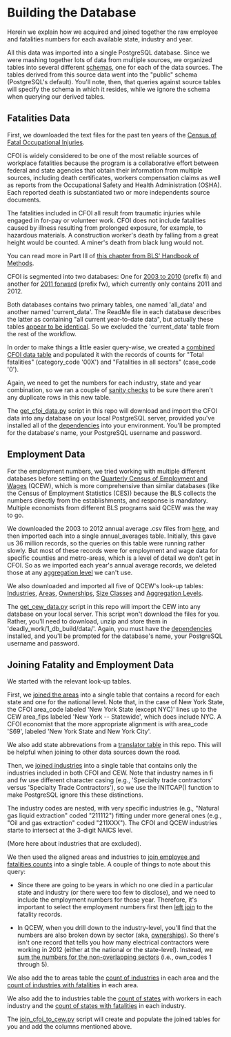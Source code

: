 Building the Database
=====================

Herein we explain how we acquired and joined together the raw employee and fatalities numbers for each available state, industry and year.

All this data was imported into a single PostgreSQL database. Since we were mashing together lots of data from multiple sources, we organized tables into several different [schemas](http://www.postgresql.org/docs/9.3/static/ddl-schemas.html), one for each of the data sources. The tables derived from this source data went into the "public" schema (PostgreSQL's default). You'll note, then, that queries against source tables will specify the schema in which it resides, while we ignore the schema when querying our derived tables.


Fatalities Data
---------------

First, we downloaded the text files for the past ten years of the [Census of Fatal Occupational Injuries](http://www.bls.gov/iif/oshfat1.htm). 

CFOI is widely considered to be one of the most reliable sources of workplace fatalities because the program is a collaborative effort between federal and state agencies that obtain their information from multiple sources, including death certificates, workers compensation claims as well as reports from the Occupational Safety and Health Administration (OSHA). Each reported death is substantiated two or more independents source documents. 

The fatalities included in CFOI all result from traumatic injuries while engaged in for-pay or volunteer work. CFOI does not include fatalities caused by illness resulting from prolonged exposure, for example, to hazardous materials. A construction worker's death by falling from a great height would be counted. A miner's death from black lung would not. 

You can read more in Part III of [this chapter from BLS' Handbook of Methods](http://www.bls.gov/opub/hom/pdf/homch9.pdf).

CFOI is segmented into two databases: One for [2003 to 2010](http://download.bls.gov/pub/time.series/fi/) (prefix fi) and another for [2011 forward](http://download.bls.gov/pub/time.series/fw/) (prefix fw), which currently only contains 2011 and 2012.

Both databases contains two primary tables, one named 'all_data' and another named 'current_data'. The ReadMe file in each database describes the latter as containing "all current year-to-date data", but actually these tables [appear to be identical](https://github.com/gordonje/deadly_work/blob/master/1_db_build/sql/compare_alldata_to%20current.sql). So we excluded the 'current_data' table from the rest of the workflow.

In order to make things a little easier query-wise, we created a [combined CFOI data table](https://github.com/gordonje/deadly_work/blob/master/1_db_build/sql/combine_cfoi_data.sql) and populated it with the records of counts for "Total fatalities" (category_code '00X') and "Fatalities in all sectors" (case_code '0'). 

Again, we need to get the numbers for each industry, state and year combination, so we ran a couple of [sanity checks](https://github.com/gordonje/deadly_work/blob/master/1_db_build/sql/no_cfoi_dupes.sql) to be sure there aren't any duplicate rows in this new table.

The [get_cfoi_data.py](https://github.com/gordonje/deadly_work/blob/master/1_db_build/get_cfoi_data.py) script in this repo will download and import the CFOI data into any database on your local PostgreSQL server, provided you've installed all of the [dependencies](https://github.com/gordonje/deadly_work#dependencies) into your environment. You'll be prompted for the database's name, your PostgreSQL username and password.


Employment Data
---------------

For the employment numbers, we tried working with multiple different databases before settling on the [Quarterly Census of Employment and Wages](http://www.bls.gov/cew/home.htm) (QCEW), which is more comprehensive than similar databases (like the Census of Employment Statistics (CES)) because the BLS collects the numbers directly from the establishments, and response is mandatory. Multiple economists from different BLS programs said QCEW was the way to go.

We downloaded the 2003 to 2012 annual average .csv files from [here](http://www.bls.gov/cew/datatoc.htm), and then imported each into a single annual_averages table. Initially, this gave us 36 million records, so the queries on this table were running rather slowly. But most of these records were for employment and wage data for specific counties and metro-areas, which is a level of detail we don't get in CFOI. So as we imported each year's annual average records, we deleted those at any [aggregation level](http://www.bls.gov/cew/doc/titles/agglevel/agglevel_titles.htm) we can't use.

We also downloaded and imported all five of QCEW's look-up tables: [Industries](http://www.bls.gov/cew/doc/titles/industry/industry_titles.htm), [Areas](http://www.bls.gov/cew/doc/titles/area/area_titles.htm), [Ownerships](http://www.bls.gov/cew/doc/titles/ownership/ownership_titles.htm), [Size Classes](http://www.bls.gov/cew/doc/titles/size/size_titles.htm) and [Aggregation Levels](http://www.bls.gov/cew/doc/titles/agglevel/agglevel_titles.htm).

The [get_cew_data.py](https://github.com/gordonje/deadly_work/blob/master/1_db_build/get_cew_data.py) script in this repo will import the CEW into any database on your local server. This script won't download the files for you. Rather, you'll need to download, unzip and store them in 'deadly_work/1_db_build/data/'. Again, you must have the [dependencies](https://github.com/gordonje/deadly_work#dependencies) installed, and you'll be prompted for the database's name, your PostgreSQL username and password.

Joining Fatality and Employment Data
------------------------------------

We started with the relevant look-up tables.

First, we [joined the areas](https://github.com/gordonje/deadly_work/blob/master/1_db_build/sql/join_areas.sql) into a single table that contains a record for each state and one for the national level. Note that, in the case of New York State, the CFOI area_code labeled 'New York State (except NYC)' lines up to the CEW area_fips labeled 'New York -- Statewide', which does include NYC. A CFOI economist that the more appropriate alignment is with area_code 'S69', labeled 'New York State and New York City'.

We also add state abbrevations from a [translator table](https://github.com/gordonje/deadly_work/blob/master/1_db_build/state_fips_to_abbrv.txt) in this repo. This will be helpful when joining to other data sources down the road.

Then, we [joined industries](https://github.com/gordonje/deadly_work/blob/master/1_db_build/sql/join_industries.sql) into a single table that contains only the industries included in both CFOI and CEW. Note that industry names in fi and fw use different character casing (e.g., 'Specialty trade contractors' versus 'Specialty Trade Contractors'), so we use the INITCAP() function to make PostgreSQL ignore this these distinctions.

The industry codes are nested, with very specific industries (e.g., "Natural gas liquid extraction" coded "211112") fitting under more general ones (e.g., "Oil and gas extraction" coded "211XXX"). The CFOI and QCEW industries starte to intersect at the 3-digit NAICS level.

(More here about industries that are excluded).


We then used the aligned areas and industries to [join employee and fatalities counts](https://github.com/gordonje/deadly_work/blob/master/1_db_build/sql/join_cfoi_to_cew.sql) into a single table. A couple of things to note about this query:

*	Since there are going to be years in which no one died in a particular state and industry (or there were too few to disclose), and we need to include the employment numbers for those year. Therefore, it's important to select the employment numbers first then [left join](https://github.com/gordonje/deadly_work/blob/master/1_db_build/sql/join_cfoi_to_cew.sql#L50) to the fatality records.

*   In QCEW, when you drill down to the industry-level, you'll find that the numbers are also broken down by sector (aka, [ownerships](http://www.bls.gov/cew/doc/titles/ownership/ownership_titles.htm)). So there's isn't one record that tells you how many electrical contractors were working in 2012 (either at the national or the state-level). Instead, we [sum the numbers for the non-overlapping sectors](https://github.com/gordonje/deadly_work/blob/master/1_db_build/sql/join_cfoi_to_cew.sql#L34) (i.e., own_codes 1 through 5).

We also add the to areas table the [count of industries](https://github.com/gordonje/deadly_work/blob/master/1_db_build/sql/count_all_industries_for_states.sql) in each area and the [count of industries with fatalities](https://github.com/gordonje/deadly_work/blob/master/1_db_build/sql/count_fatal_industries_for_states.sql) in each area.

We also add the to industries table the [count of states](https://github.com/gordonje/deadly_work/blob/master/1_db_build/sql/count_all_states_for_industries.sql) with workers in each industry and the [count of states with fatalities](https://github.com/gordonje/deadly_work/blob/master/1_db_build/sql/count_fatal_states_for_industries.sql) in each industry.

The [join_cfoi_to_cew.py](https://github.com/gordonje/deadly_work/blob/master/1_db_build/join_cfoi_to_cew.py) script will create and populate the joined tables for you and add the columns mentioned above.